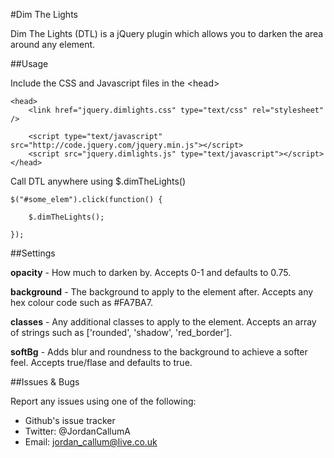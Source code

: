 #Dim The Lights

Dim The Lights (DTL) is a jQuery plugin which allows you to darken the area around any element. 

##Usage

Include the CSS and Javascript files in the &lt;head&gt;

	<head>
		<link href="jquery.dimlights.css" type="text/css" rel="stylesheet" />

		<script type="text/javascript" src="http://code.jquery.com/jquery.min.js"></script>
		<script src="jquery.dimlights.js" type="text/javascript"></script>
	</head>

Call DTL anywhere using $.dimTheLights()

    $("#some_elem").click(function() {

        $.dimTheLights();

    });

##Settings

**opacity** - How much to darken by. Accepts 0-1 and defaults to 0.75.

**background** - The background to apply to the element after. Accepts any hex colour code such as #FA7BA7.

**classes** - Any additional classes to apply to the element. Accepts an array of strings such as ['rounded', 'shadow', 'red_border'].

**softBg** - Adds blur and roundness to the background to achieve a softer feel. Accepts true/flase and defaults to true.

##Issues & Bugs

Report any issues using one of the following:

* Github's issue tracker
* Twitter: @JordanCallumA
* Email: jordan_callum@live.co.uk